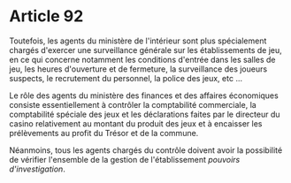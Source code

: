 # Article 92

Toutefois, les agents du ministère de l'intérieur sont plus spécialement chargés d'exercer une surveillance générale sur les établissements de jeu, en ce qui concerne notamment les conditions d'entrée dans les salles de jeu, les heures d'ouverture et de fermeture, la surveillance des joueurs suspects, le recrutement du personnel, la police des jeux, etc ...

Le rôle des agents du ministère des finances et des affaires économiques consiste essentiellement à contrôler la comptabilité commerciale, la comptabilité spéciale des jeux et les déclarations faites par le directeur du casino relativement au montant du produit des jeux et à encaisser les prélèvements au profit du Trésor et de la commune.

Néanmoins, tous les agents chargés du contrôle doivent avoir la possibilité de vérifier l'ensemble de la gestion de l'établissement *pouvoirs d'investigation*.
